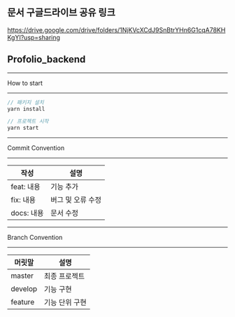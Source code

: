 문서 구글드라이브 공유 링크
---
https://drive.google.com/drive/folders/1NjKVcXCdJ9SnBtrYHn6G1cqA78KHKgYI?usp=sharing

## Profolio_backend

---

How to start

---

```jsx
// 패키지 설치
yarn install

// 프로젝트 시작
yarn start
```

---

Commit Convention

---

| 작성 | 설명 |
| --- | --- |
| feat: 내용 | 기능 추가 |
| fix: 내용 | 버그 및 오류 수정 |
| docs: 내용 | 문서 수정 |

---

Branch Convention

---

| 머릿말 | 설명 |
| --- | --- |
| master | 최종 프로젝트 |
| develop | 기능 구현 |
| feature | 기능 단위 구현 |
